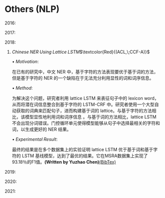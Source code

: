 # Others (NLP)

2016:

2017:

2018:

1. $Chinese\;NER\;Using\;Lattice\;LSTM$$\textcolor{Red}{(ACL,\;CCF-A)}$

   $\bullet\;Motivation:$

     在已有的研究中，中文 NER 中，基于字符的方法表现要优于基于词的方法，但是基于字符的 NER 的一个缺陷在于无法充分利用显性的词和词序信息。

   $\bullet\;Method:$

     为解决这个问题，研究者利用 lattice LSTM 来表征句子中的 lexicon word，从而将潜在词信息整合到基于字符的 LSTM-CRF 中。研究者使用一个大型自动获取的词典来匹配句子，进而构建基于词的 lattice。与基于字符的方法相比，该模型显性地利用词和词序信息 。与基于词的方法相比，lattice LSTM 不会出现分词错误。门控循环单元使得模型能够从句子中选择最相关的字符和词，以生成更好的 NER 结果。

   $\bullet\;Experimental\;Result:$

     最终的结果是在多个数据集上的实验证明 lattice LSTM 优于基于词和基于字符的 LSTM 基线模型，达到了最优的结果。它在MSRA数据集上实现了93.18％的F1值。**(Written by Yuzhao Chen)**[(BibTex)](https://arxiv.org/abs/1805.02023)

2019:

2020:

2021:

